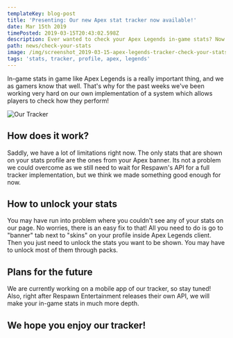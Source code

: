 ```yaml
---
templateKey: blog-post
title: 'Presenting: Our new Apex stat tracker now available!'
date: Mar 15th 2019
timePosted: 2019-03-15T20:43:02.598Z
description: Ever wanted to check your Apex Legends in-game stats? Now its possible!
path: news/check-your-stats
image: /img/screenshot_2019-03-15-apex-legends-tracker-check-your-stats-min.png
tags: 'stats, tracker, profile, apex, legends'
---
```

In-game stats in game like Apex Legends is a really important thing, and we as gamers know that well. That's why for the past weeks we've been working very hard on our own implementation of a system which allows players to check how they perform!

![Our Tracker](/img/screenshot_2019-03-15-apex-legends-tracker-check-your-stats-3-min.png)



## How does it work?

Saddly, we have a lot of limitations right now. The only stats that are shown on your stats profile are the ones from your Apex banner. Its not a problem we could overcome as we still need to wait for Respawn's API for a full tracker implementation, but we think we made something good enough for now.



## How to unlock your stats

You may have run into problem where you couldn't see any of your stats on our page. No worries, there is an easy fix to that! All you need to do is go to "banner" tab next to "skins" on your profile inside Apex Legends client. Then you just need to unlock the stats you want to be shown. You may have to unlock most of them through packs.



## Plans for the future

We are currently working on a mobile app of our tracker, so stay tuned! Also, right after Respawn Entertainment releases their own API, we will make your in-game stats in much more depth.



## We hope you enjoy our tracker!
